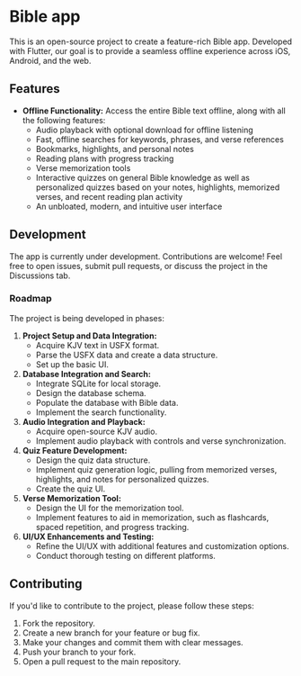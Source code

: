 # Bible app

This is an open-source project to create a feature-rich Bible app. Developed with Flutter, our goal is to provide a seamless offline experience across iOS, Android, and the web.

## Features

*   **Offline Functionality:** Access the entire Bible text offline, along with all the following features:
    *   Audio playback with optional download for offline listening
    *   Fast, offline searches for keywords, phrases, and verse references
    *   Bookmarks, highlights, and personal notes
    *   Reading plans with progress tracking
    *   Verse memorization tools
    *   Interactive quizzes on general Bible knowledge as well as personalized quizzes based on your notes, highlights, memorized verses, and recent reading plan activity
    *   An unbloated, modern, and intuitive user interface

## Development

The app is currently under development. Contributions are welcome! Feel free to open issues, submit pull requests, or discuss the project in the Discussions tab.

### Roadmap

The project is being developed in phases:

1.  **Project Setup and Data Integration:**
    *   Acquire KJV text in USFX format.
    *   Parse the USFX data and create a data structure.
    *   Set up the basic UI.
2.  **Database Integration and Search:**
    *   Integrate SQLite for local storage.
    *   Design the database schema.
    *   Populate the database with Bible data.
    *   Implement the search functionality.
3.  **Audio Integration and Playback:**
    *   Acquire open-source KJV audio.
    *   Implement audio playback with controls and verse synchronization.
4.  **Quiz Feature Development:**
    *   Design the quiz data structure.
    *   Implement quiz generation logic, pulling from memorized verses, highlights, and notes for personalized quizzes.
    *   Create the quiz UI.
5.  **Verse Memorization Tool:**
    *   Design the UI for the memorization tool.
    *   Implement features to aid in memorization, such as flashcards, spaced repetition, and progress tracking.
6.  **UI/UX Enhancements and Testing:**
    *   Refine the UI/UX with additional features and customization options.
    *   Conduct thorough testing on different platforms.

## Contributing

If you'd like to contribute to the project, please follow these steps:

1.  Fork the repository.
2.  Create a new branch for your feature or bug fix.
3.  Make your changes and commit them with clear messages.
4.  Push your branch to your fork.
5.  Open a pull request to the main repository.